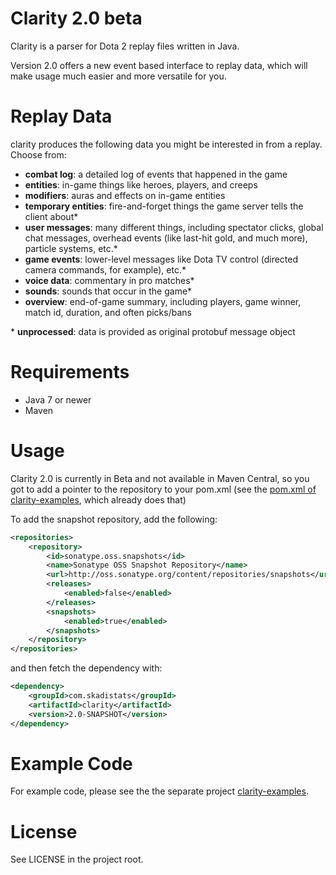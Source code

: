 # Clarity 2.0 beta

Clarity is a parser for Dota 2 replay files written in Java.

Version 2.0 offers a new event based interface to replay data, which will make usage much easier and more versatile for you.

# Replay Data

clarity produces the following data you might be interested in from a replay. Choose from:

* **combat log**: a detailed log of events that happened in the game
* **entities**: in-game things like heroes, players, and creeps
* **modifiers**: auras and effects on in-game entities
* **temporary entities**: fire-and-forget things the game server tells the client about*
* **user messages**: many different things, including spectator clicks, global chat messages, overhead events (like last-hit gold, and much more), particle systems, etc.*
* **game events**: lower-level messages like Dota TV control (directed camera commands, for example), etc.*
* **voice data**: commentary in pro matches*
* **sounds**: sounds that occur in the game*
* **overview**: end-of-game summary, including players, game winner, match id, duration, and often picks/bans

\* **unprocessed**: data is provided as original protobuf message object

# Requirements

* Java 7 or newer
* Maven

# Usage

Clarity 2.0 is currently in Beta and not available in Maven Central, so you got to add a pointer to the
repository to your pom.xml (see the [pom.xml of clarity-examples](https://github.com/skadistats/clarity-examples/blob/2.0-dev/pom.xml), which already does that)

To add the snapshot repository, add the following:
```XML
<repositories>
	<repository>
		<id>sonatype.oss.snapshots</id>
		<name>Sonatype OSS Snapshot Repository</name>
		<url>http://oss.sonatype.org/content/repositories/snapshots</url>
		<releases>
			<enabled>false</enabled>
		</releases>
		<snapshots>
			<enabled>true</enabled>
		</snapshots>
	</repository>
</repositories>
```

and then fetch the dependency with:
```XML
<dependency>
	<groupId>com.skadistats</groupId>
	<artifactId>clarity</artifactId>
	<version>2.0-SNAPSHOT</version>
</dependency>
```

# Example Code

For example code, please see the the separate project [clarity-examples](https://github.com/skadistats/clarity-examples).

# License

See LICENSE in the project root.
